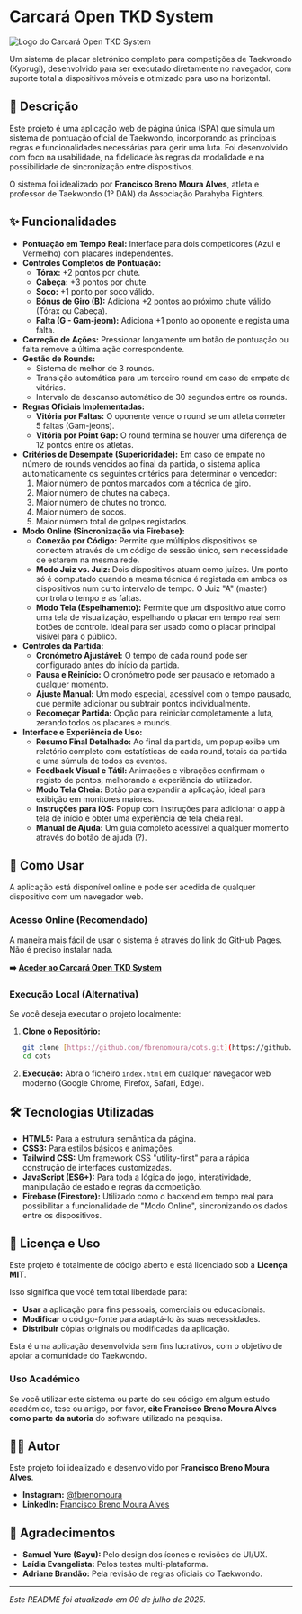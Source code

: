 # Carcará Open TKD System

![Logo do Carcará Open TKD System](https://raw.githubusercontent.com/fbrenomoura/cots/main/resources/logo.png)

Um sistema de placar eletrónico completo para competições de Taekwondo (Kyorugi), desenvolvido para ser executado diretamente no navegador, com suporte total a dispositivos móveis e otimizado para uso na horizontal.

## 📜 Descrição

Este projeto é uma aplicação web de página única (SPA) que simula um sistema de pontuação oficial de Taekwondo, incorporando as principais regras e funcionalidades necessárias para gerir uma luta. Foi desenvolvido com foco na usabilidade, na fidelidade às regras da modalidade e na possibilidade de sincronização entre dispositivos.

O sistema foi idealizado por **Francisco Breno Moura Alves**, atleta e professor de Taekwondo (1º DAN) da Associação Parahyba Fighters.

## ✨ Funcionalidades

* **Pontuação em Tempo Real:** Interface para dois competidores (Azul e Vermelho) com placares independentes.
* **Controles Completos de Pontuação:**
    * **Tórax:** +2 pontos por chute.
    * **Cabeça:** +3 pontos por chute.
    * **Soco:** +1 ponto por soco válido.
    * **Bónus de Giro (B):** Adiciona +2 pontos ao próximo chute válido (Tórax ou Cabeça).
    * **Falta (G - Gam-jeom):** Adiciona +1 ponto ao oponente e regista uma falta.
* **Correção de Ações:** Pressionar longamente um botão de pontuação ou falta remove a última ação correspondente.
* **Gestão de Rounds:**
    * Sistema de melhor de 3 rounds.
    * Transição automática para um terceiro round em caso de empate de vitórias.
    * Intervalo de descanso automático de 30 segundos entre os rounds.
* **Regras Oficiais Implementadas:**
    * **Vitória por Faltas:** O oponente vence o round se um atleta cometer 5 faltas (Gam-jeons).
    * **Vitória por Point Gap:** O round termina se houver uma diferença de 12 pontos entre os atletas.
* **Critérios de Desempate (Superioridade):** Em caso de empate no número de rounds vencidos ao final da partida, o sistema aplica automaticamente os seguintes critérios para determinar o vencedor:
    1.  Maior número de pontos marcados com a técnica de giro.
    2.  Maior número de chutes na cabeça.
    3.  Maior número de chutes no tronco.
    4.  Maior número de socos.
    5.  Maior número total de golpes registados.
* **Modo Online (Sincronização via Firebase):**
    * **Conexão por Código:** Permite que múltiplos dispositivos se conectem através de um código de sessão único, sem necessidade de estarem na mesma rede.
    * **Modo Juiz vs. Juiz:** Dois dispositivos atuam como juízes. Um ponto só é computado quando a mesma técnica é registada em ambos os dispositivos num curto intervalo de tempo. O Juiz "A" (master) controla o tempo e as faltas.
    * **Modo Tela (Espelhamento):** Permite que um dispositivo atue como uma tela de visualização, espelhando o placar em tempo real sem botões de controle. Ideal para ser usado como o placar principal visível para o público.
* **Controles da Partida:**
    * **Cronómetro Ajustável:** O tempo de cada round pode ser configurado antes do início da partida.
    * **Pausa e Reinício:** O cronómetro pode ser pausado e retomado a qualquer momento.
    * **Ajuste Manual:** Um modo especial, acessível com o tempo pausado, que permite adicionar ou subtrair pontos individualmente.
    * **Recomeçar Partida:** Opção para reiniciar completamente a luta, zerando todos os placares e rounds.
* **Interface e Experiência de Uso:**
    * **Resumo Final Detalhado:** Ao final da partida, um popup exibe um relatório completo com estatísticas de cada round, totais da partida e uma súmula de todos os eventos.
    * **Feedback Visual e Tátil:** Animações e vibrações confirmam o registo de pontos, melhorando a experiência do utilizador.
    * **Modo Tela Cheia:** Botão para expandir a aplicação, ideal para exibição em monitores maiores.
    * **Instruções para iOS:** Popup com instruções para adicionar o app à tela de início e obter uma experiência de tela cheia real.
    * **Manual de Ajuda:** Um guia completo acessível a qualquer momento através do botão de ajuda (?).

## 🚀 Como Usar

A aplicação está disponível online e pode ser acedida de qualquer dispositivo com um navegador web.

### Acesso Online (Recomendado)

A maneira mais fácil de usar o sistema é através do link do GitHub Pages. Não é preciso instalar nada.

**➡️ [Aceder ao Carcará Open TKD System](https://fbrenomoura.github.io/cots/)**

### Execução Local (Alternativa)

Se você deseja executar o projeto localmente:

1.  **Clone o Repositório:**
    ```bash
    git clone [https://github.com/fbrenomoura/cots.git](https://github.com/fbrenomoura/cots.git)
    cd cots
    ```

2.  **Execução:**
    Abra o ficheiro `index.html` em qualquer navegador web moderno (Google Chrome, Firefox, Safari, Edge).

## 🛠️ Tecnologias Utilizadas

* **HTML5:** Para a estrutura semântica da página.
* **CSS3:** Para estilos básicos e animações.
* **Tailwind CSS:** Um framework CSS "utility-first" para a rápida construção de interfaces customizadas.
* **JavaScript (ES6+):** Para toda a lógica do jogo, interatividade, manipulação de estado e regras da competição.
* **Firebase (Firestore):** Utilizado como o backend em tempo real para possibilitar a funcionalidade de "Modo Online", sincronizando os dados entre os dispositivos.

## 📝 Licença e Uso

Este projeto é totalmente de código aberto e está licenciado sob a **Licença MIT**.

Isso significa que você tem total liberdade para:
* **Usar** a aplicação para fins pessoais, comerciais ou educacionais.
* **Modificar** o código-fonte para adaptá-lo às suas necessidades.
* **Distribuir** cópias originais ou modificadas da aplicação.

Esta é uma aplicação desenvolvida sem fins lucrativos, com o objetivo de apoiar a comunidade do Taekwondo.

### Uso Académico

Se você utilizar este sistema ou parte do seu código em algum estudo académico, tese ou artigo, por favor, **cite Francisco Breno Moura Alves como parte da autoria** do software utilizado na pesquisa.

## 👨‍💻 Autor

Este projeto foi idealizado e desenvolvido por **Francisco Breno Moura Alves**.

* **Instagram:** [@fbrenomoura](https://www.instagram.com/fbrenomoura/)
* **LinkedIn:** [Francisco Breno Moura Alves](https://www.linkedin.com/in/fbrenomoura/)

## 🙏 Agradecimentos

* **Samuel Yure (Sayu):** Pelo design dos ícones e revisões de UI/UX.
* **Laídia Evangelista:** Pelos testes multi-plataforma.
* **Adriane Brandão:** Pela revisão de regras oficiais do Taekwondo.

---
*Este README foi atualizado em 09 de julho de 2025.*
